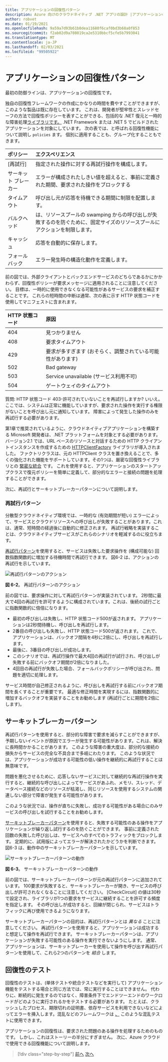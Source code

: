 ```yaml
---
title: アプリケーションの回復性パターン
description: Azure 向けのクラウドネイティブ .NET アプリの設計 |アプリケーションの回復性パターン
author: robvet
ms.date: 01/19/2021
ms.openlocfilehash: 9a59a7d93b61b0dea11680f6caf0bd3b68a0f853
ms.sourcegitcommit: f2ab02d9a780819ca2e5310bbcf5cfe5b7993041
ms.translationtype: MT
ms.contentlocale: ja-JP
ms.lasthandoff: 02/03/2021
ms.locfileid: "99505922"
---
```

# <a name="application-resiliency-patterns"></a>アプリケーションの回復性パターン

最初の防御ラインは、アプリケーションの回復性です。

独自の回復性フレームワークの作成にかなりの時間を費やすことができますが、このような製品は既に存在しています。 これは、開発者が堅牢性とスレッドセーフの方法で回復性ポリシーを表すことができる、包括的な .NET 復元と一時的な障害処理[ライブラリです。](http://www.thepollyproject.org/) .NET Framework または .NET 5 でビルドされたアプリケーションを対象にしています。 次の表では、と呼ばれる回復性機能について説明し `policies` ます。 個別に適用することも、グループ化することもできます。

| ポリシー | エクスペリエンス |
| :-------- | :-------- |
| [再試行] | 指定された操作に対する再試行操作を構成します。 |
| サーキット ブレーカー | エラーが構成されたしきい値を超えると、事前に定義された期間、要求された操作をブロックする |
| タイムアウト | 呼び出し元が応答を待機できる期間に制限を配置します。 |
| バルクヘッド | は、リソースプールの swamping からの呼び出しが失敗するのを防ぐために、固定サイズのリソースプールにアクションを制限します。 |
| キャッシュ | 応答を自動的に保存します。 |
| フォールバック | エラー発生時の構造化動作を定義します。 |

前の図では、外部クライアントとバックエンドサービスのどちらであるかにかかわらず、回復性ポリシーが要求メッセージに適用されることに注意してください。 目標は、一時的に使用できなくなる可能性があるサービスの要求を補正することです。 これらの短時間の中断は通常、次の表に示す HTTP 状態コードを使用してマニフェストに含まれます。

| HTTP 状態コード| 原因 |
| :-------- | :-------- |
| 404 | 見つかりません |
| 408 | 要求タイムアウト |
| 429 | 要求が多すぎます (おそらく、調整されている可能性があります) |
| 502 | Bad gateway |
| 503 | Service unavailable (サービス利用不可) |
| 504 | ゲートウェイのタイムアウト |

質問: HTTP 状態コード 403-許可されていないことを再試行しますか? いいえ。 ここでは、システムは正常に機能していますが、要求された操作を実行する権限がないことを呼び出し元に通知しています。 障害によって発生した操作のみを再試行する必要があります。

第1章で推奨されているように、クラウドネイティブアプリケーションを構築する Microsoft 開発者は、.NET プラットフォームを対象とする必要があります。 バージョン2.1 では、URL ベースのリソースと対話するための HTTP クライアントインスタンスを作成するための [HTTPClientFactory](https://www.stevejgordon.co.uk/introduction-to-httpclientfactory-aspnetcore) ライブラリが導入されました。 ファクトリクラスは、元の HTTPClient クラスを置き換えることで、多くの強化された機能をサポートしています。その1つは、厳密な回復性ライブラリとの [緊密な統合](../microservices/implement-resilient-applications/implement-http-call-retries-exponential-backoff-polly.md) です。 これを使用すると、アプリケーションのスタートアップクラスで復元ポリシーを簡単に定義して、部分的なエラーと接続の問題を処理することができます。

次に、再試行とサーキットブレーカーパターンについて説明します。

### <a name="retry-pattern"></a>再試行パターン

分散型クラウドネイティブ環境では、一時的な (有効期間が短い) エラーによって、サービスとクラウドリソースへの呼び出しが失敗することがあります。これは、通常、短時間の経過後に自動的に修正されます。 再試行戦略を実装することは、クラウドネイティブサービスがこれらのシナリオを軽減するのに役立ちます。

[再試行パターン](/azure/architecture/patterns/retry)を使用すると、サービスは失敗した要求操作を (構成可能な) 回数指数関数的に増加する待機時間で再試行できます。 図6-2 は、アクションの再試行を示しています。

![再試行パターンのアクション](./media/retry-pattern.png)

**図 6-2**。 再試行パターンのアクション

前の図では、要求操作に対して再試行パターンが実装されています。 2秒間に最大で4回の再試行を許可するように構成されています。これは、後続の試行ごとに指数関数的に倍倍になります。

- 最初の呼び出しは失敗し、HTTP 状態コード500が返されます。 アプリケーションは2秒間待機し、呼び出しを再試行します。
- 2番目の呼び出しも失敗し、HTTP 状態コード500が返されます。 これで、アプリケーションは、バックオフ間隔を4秒に2倍にし、呼び出しを再試行します。
- 最後に、3番目の呼び出しが成功します。
- このシナリオでは、再試行操作で最大4回の再試行が試行され、呼び出しが失敗する前にバックオフ期間が2倍になりました。
- 4回目の再試行が失敗した場合、フォールバックポリシーが呼び出され、問題を適切に処理します。

サービス時間が自己修正されるように、呼び出しを再試行する前にバックオフ期間を長くすることが重要です。 最適な修正時間を実現するには、指数関数的に増加するバックオフを実装することをお勧めします (再試行ごとに期間を2倍にします)。

## <a name="circuit-breaker-pattern"></a>サーキットブレーカーパターン

再試行パターンを使用すると、部分的な障害で要求を減らすことができますが、予期しないイベントが原因でエラーが発生する可能性があります。これは、解決に長時間かかることがあります。 このような障害の重大度は、部分的な接続の損失からサービスの完全な不具合まで多岐にわたります。 このような状況では、アプリケーションが成功する可能性の低い操作を継続的に再試行することは無意味です。

問題を悪化させるために、応答しないサービスに対して継続的な再試行操作を実行すると、継続的な呼び出しによってサービスがあふれ、メモリ、スレッド、データベース接続などのリソースが枯渇し、同じリソースを使用するシステムの関連しない部分で障害が発生する可能性があります。

このような状況では、操作が直ちに失敗し、成功する可能性がある場合にのみサービスの呼び出しを試行することをお勧めします。

[サーキットブレーカーパターン](/azure/architecture/patterns/circuit-breaker)を使用すると、失敗する可能性のある操作をアプリケーションが繰り返し試行するのを防ぐことができます。 事前に定義された回数の失敗した呼び出しは、サービスへのすべてのトラフィックをブロックします。 定期的に、試用版によってエラーが解決されたかどうかを判断できます。 図6-3 は、動作中のサーキットブレーカーパターンを示しています。

![サーキットブレーカーパターンの動作](./media/circuit-breaker-pattern.png)

**図 6-3**。 サーキットブレーカーパターンの動作

前の図では、サーキットブレーカーパターンが元の再試行パターンに追加されています。 100要求が失敗すると、サーキットブレーカーが開き、サービスの呼び出しが許可されなくなることに注意してください。 [CheckCircuit] の値は30秒で設定され、ライブラリが1つの要求をサービスに継続することを許可する頻度を指定します。 その呼び出しが成功すると、回線が閉じられ、サービスはトラフィックに再び使用できるようになります。

サーキットブレーカーパターンの目的は、再試行パターンとは *異なる* ことに注意してください。 再試行パターンを使用すると、アプリケーションは成功すると想定して操作を再試行できます。 サーキットブレーカーパターンは、アプリケーションが失敗する可能性のある操作を実行できないようにします。 通常、アプリケーションは、サーキットブレーカーを使用して操作を呼び出す再試行パターンを使用して、これら2つのパターンを *結合* します。

## <a name="testing-for-resiliency"></a>回復性のテスト

回復性のテストは、(単体テストや統合テストなどを実行して) アプリケーション機能をテストする場合と同じ方法では、常に実行することはできません。 代わりに、断続的に発生するのではなく、障害条件下でエンドツーエンドのワークロードがどのように実行されるかをテストする必要があります。 たとえば、クラッシュしたプロセス、期限切れの証明書、依存サービスを利用できないなどによってエラーを挿入します。混乱などのフレームワークは [、](https://github.com/Netflix/chaosmonkey) このような混乱テストに使用できます。

アプリケーションの回復性は、要求された問題のある操作を処理するためのものです。 しかし、これはストーリーの半分にすぎません。 次に、Azure クラウドで使用できる回復機能について説明します。

>[!div class="step-by-step"]
>[前へ](resiliency.md)
>[次へ](infrastructure-resiliency-azure.md)
